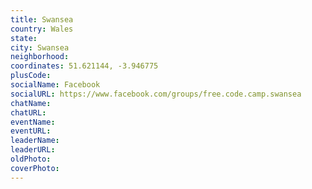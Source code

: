 ```yaml
---
title: Swansea
country: Wales
state: 
city: Swansea
neighborhood: 
coordinates: 51.621144, -3.946775
plusCode:
socialName: Facebook
socialURL: https://www.facebook.com/groups/free.code.camp.swansea
chatName:
chatURL:
eventName:
eventURL:
leaderName:
leaderURL:
oldPhoto: 
coverPhoto:
---
```

